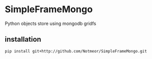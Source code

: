 # SimpleFrameMongo
   
Python objects store using mongodb gridfs

## installation

```
pip install git+http://github.com/Notmeor/SimpleFrameMongo.git
```
